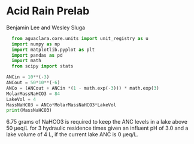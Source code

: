 # Acid Rain Prelab
Benjamin Lee and Wesley Sluga


```python
  from aguaclara.core.units import unit_registry as u
  import numpy as np
  import matplotlib.pyplot as plt
  import pandas as pd
  import math
  from scipy import stats

ANCin = 10**(-3)
ANCout = 50*10**(-6)
ANCo = (ANCout + ANCin *(1 - math.exp(-3))) * math.exp(3)
MolarMassNaHCO3 = 84
LakeVol = 4
MassNaHCO3 = ANCo*MolarMassNaHCO3*LakeVol
print(MassNaHCO3)
```
6.75 grams of NaHCO3 is required to keep the ANC levels in a lake above 50 μeq/L for 3 hydraulic residence times given an influent pH of 3.0 and a lake volume of 4 L, if the current lake ANC is 0 μeq/L.
